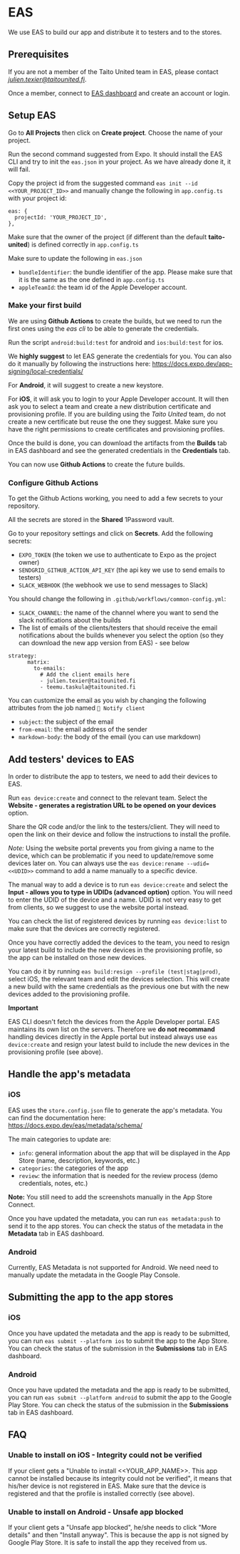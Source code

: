 # EAS

We use EAS to build our app and distribute it to testers and to the stores.

## Prerequisites

If you are not a member of the Taito United team in EAS, please contact *julien.texier@taitounited.fi*.

Once a member, connect to [EAS dashboard](https://expo.dev/accounts/taito-united) and create an account or login.


## Setup EAS 

Go to **All Projects** then click on **Create project**. Choose the name of your project.

Run the second command suggested from Expo. It should install the EAS CLI and try to init the `eas.json` in your project. As we have already done it, it will fail.

Copy the project id from the suggested command `eas init --id <<YOUR_PROJECT_ID>>` and manually change the following in `app.config.ts` with your project id:

```
eas: {
  projectId: 'YOUR_PROJECT_ID',
},
```

Make sure that the owner of the project (if different than the default **taito-united**) is defined correctly in `app.config.ts`

Make sure to update the following in `eas.json`

- `bundleIdentifier`: the bundle identifier of the app. Please make sure that it is the same as the one defined in `app.config.ts`
- `appleTeamId`: the team id of the Apple Developer account.

### Make your first build

We are using **Github Actions** to create the builds, but we need to run the first ones using the *eas cli* to be able to generate the credentials.

Run the script `android:build:test` for android and `ios:build:test` for ios.

We **highly suggest** to let EAS generate the credentials for you. You can also do it manually by following the instructions here: https://docs.expo.dev/app-signing/local-credentials/

For **Android**, it will suggest to create a new keystore.

For **iOS**, it will ask you to login to your Apple Developer account. It will then ask you to select a team and create a new distribution certificate and provisioning profile. If you are building using the *Taito United* team, do not create a new certificate but reuse the one they suggest. Make sure you have the right permissions to create certificates and provisioning profiles.

Once the build is done, you can download the artifacts from the **Builds** tab in EAS dashboard and see the generated credentials in the **Credentials** tab.

You can now use **Github Actions** to create the future builds.

### Configure Github Actions

To get the Github Actions working, you need to add a few secrets to your repository.

All the secrets are stored in the **Shared** 1Password vault.

Go to your repository settings and click on **Secrets**. Add the following secrets:

- `EXPO_TOKEN` (the token we use to authenticate to Expo as the project owner)
- `SENDGRID_GITHUB_ACTION_API_KEY` (the api key we use to send emails to testers)
- `SLACK_WEBHOOK` (the webhook we use to send messages to Slack)


You should change the following in `.github/workflows/common-config.yml`:

- `SLACK_CHANNEL`: the name of the channel where you want to send the slack notifications about the builds
- The list of emails of the clients/testers that should receive the email notifications about the builds whenever you select the option (so they can download the new app version from EAS) - see below

```
strategy:
      matrix:
        to-emails:
          # Add the client emails here
          - julien.texier@taitounited.fi
          - teemu.taskula@taitounited.fi
```

You can customize the email as you wish by changing the following attributes from the job named `📧 Notify client`

- `subject`: the subject of the email
- `from-email`: the email address of the sender
- `markdown-body`: the body of the email (you can use markdown)

## Add testers' devices to EAS

In order to distribute the app to testers, we need to add their devices to EAS.

Run `eas device:create` and connect to the relevant team. Select the **Website - generates a registration URL to be opened on your devices** option.

Share the QR code and/or the link to the testers/client. They will need to open the link on their device and follow the instructions to install the profile.

*Note:* Using the website portal prevents you from giving a name to the device, which can be problematic if you need to update/remove some devices later on. You can always use the `eas device:rename --udid=<<UDID>>` command to add a name manually to a specific device.

The manual way to add a device is to run `eas device:create` and select the **Input - allows you to type in UDIDs (advanced option)** option. You will need to enter the UDID of the device and a name. UDID is not very easy to get from clients, so we suggest to use the website portal instead.

You can check the list of registered devices by running `eas device:list` to make sure that the devices are correctly registered.

Once you have correctly added the devices to the team, you need to resign your latest build to include the new devices in the provisioning profile, so the app can be installed on those new devices.

You can do it by running `eas build:resign --profile (test|stag|prod)`, select iOS, the relevant team and edit the devices selection. This will create a new build with the same credentials as the previous one but with the new devices added to the provisioning profile.

**Important**

EAS CLI doesn't fetch the devices from the Apple Developer portal. EAS maintains its own list on the servers. Therefore we **do not recommand** handling devices directly in the Apple portal but instead always use `eas device:create` and resign your latest build to include the new devices in the provisioning profile (see above).


## Handle the app's metadata

### iOS

EAS uses the `store.config.json` file to generate the app's metadata. You can find the documentation here: https://docs.expo.dev/eas/metadata/schema/

The main categories to update are:

- `info`: general information about the app that will be displayed in the App Store (name, description, keywords, etc.)
- `categories`: the categories of the app 
- `review`: the information that is needed for the review process (demo credentials, notes, etc.)


**Note:** You still need to add the screenshots manually in the App Store Connect.

Once you have updated the metadata, you can run `eas metadata:push` to send it to the app stores. You can check the status of the metadata in the **Metadata** tab in EAS dashboard.

### Android

Currently, EAS Metadata is not supported for Android. We need need to manually update the metadata in the Google Play Console.


## Submitting the app to the app stores

### iOS

Once you have updated the metadata and the app is ready to be submitted, you can run `eas submit --platform ios` to submit the app to the App Store. You can check the status of the submission in the **Submissions** tab in EAS dashboard.

### Android

Once you have updated the metadata and the app is ready to be submitted, you can run `eas submit --platform android` to submit the app to the Google Play Store. You can check the status of the submission in the **Submissions** tab in EAS dashboard.

## FAQ

### Unable to install on iOS - Integrity could not be verified

If your client gets a "Unable to install <<YOUR_APP_NAME>>. This app cannot be installed because its integrity could not be verified", it means that his/her device is not registered in EAS. Make sure that the device is registered and that the profile is installed correctly (see above).

### Unable to install on Android - Unsafe app blocked

If your client gets a "Unsafe app blocked", he/she needs to click "More details" and then "Install anyway". This is because the app is not signed by Google Play Store. It is safe to install the app they received from us.

